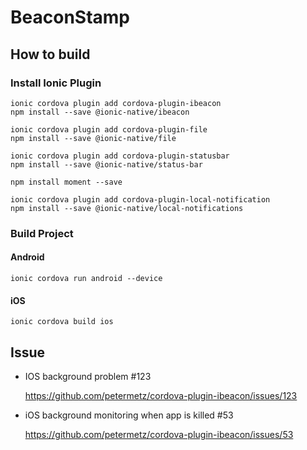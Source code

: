 # BeaconStamp

## How to build

### Install Ionic Plugin

~~~
ionic cordova plugin add cordova-plugin-ibeacon
npm install --save @ionic-native/ibeacon
~~~

~~~
ionic cordova plugin add cordova-plugin-file
npm install --save @ionic-native/file
~~~

~~~
ionic cordova plugin add cordova-plugin-statusbar
npm install --save @ionic-native/status-bar
~~~

~~~
npm install moment --save
~~~

~~~
ionic cordova plugin add cordova-plugin-local-notification
npm install --save @ionic-native/local-notifications
~~~

### Build Project

#### Android
~~~
ionic cordova run android --device
~~~

#### iOS
~~~
ionic cordova build ios
~~~

## Issue

  - IOS background problem #123

    https://github.com/petermetz/cordova-plugin-ibeacon/issues/123
    
  - iOS background monitoring when app is killed #53

    https://github.com/petermetz/cordova-plugin-ibeacon/issues/53
  
